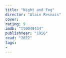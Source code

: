 ```yaml
---
title: "Night and Fog"
director: "Alain Resnais"
cover: 
rating: 9
imdb: "tt0048434"
publishYear: "1956"
read: "2022"
tags:
- 
---
```

